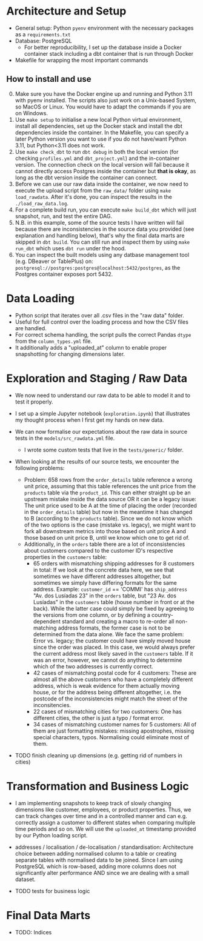 # Architecture and Setup

- General setup: Python `pyenv` environment with the necessary packages as a `requirements.txt`
- Database: PostgreSQL
    - For better reproducibility, I set up the database inside a Docker container stack including a dbt container that is run through Docker
- Makefile for wrapping the most important commands

## How to install and use
0. Make sure you have the Docker engine up and running and Python 3.11 with pyenv installed. The scripts also just work on a Unix-based System, so MacOS or Linux. You would have to adapt the commands if you are on Windows.
1. Use `make setup` to initialise a new local Python virtual environment, install all dependencies, set up the Docker stack and install the dbt dependencies inside the container. In the Makefile, you can specify a later Python version you want to use if you do not have/want Python 3.11, but  Python<3.11 does not work.
2. Use `make check_dbt` to run `dbt debug` in both the local version (for checking `profiles.yml` and `dbt_project.yml`) and the in-container version. The connection check on the local version will fail because it cannot directly access Postgres inside the container but **that is okay**, as long as the dbt version inside the container can connect.
3. Before we can use our raw data inside the container, we now need to execute the upload script from the `raw_data/` folder using `make load_rawdata`. After it's done, you can inspect the results in the `./load_raw_data.log`.
4. For a complete build run, you can execute `make build_dbt` which will just snapshot, run, and test the entire DAG.
5. N.B. in this example, some of the source tests I have written will fail because there are inconsistencies in the source data you provided (see explanation and handling below), that's why the final data marts are skipped in `dbt build`. You can still run and inspect them by using `make run_dbt` which uses `dbt run` under the hood. 
6. You can inspect the built models using any datbase management tool (e.g. DBeaver or TablePlus) on: `postgresql://postgres:postgres@localhost:5432/postgres`, as the Postgres container exposes port 5432.


# Data Loading

- Python script that iterates over all .csv files in the "raw data" folder.
- Useful for full control over the loading process and how the CSV files are handled.
- For correct schema handling, the script pulls the correct Pandas `dtype` from the `column_types.yml` file.
- It additionally adds a "uploaded_at" column to enable proper snapshotting for changing dimensions later.

# Exploration and Staging / Raw Data

- We now need to understand our raw data to be able to model it and to test it properly.
- I set up a simple Jupyter notebook (`exploration.ipynb`) that illustrates my thought process when I first get my hands on new data.
- We can now formalise our expectations about the raw data in source tests in the `models/src_rawdata.yml` file.
    - I wrote some custom tests that live in the `tests/generic/` folder.
- When looking at the results of our source tests, we encounter the following problems:
    - Problem: 658 rows from the `order_details` table reference a wrong unit price, assuming that this table references the unit price from the `products` table via the `product_id`. This can either straight up be an upstream mistake inside the data source OR it can be a legacy issue: The unit price used to be A at the time of placing the order (recorded in the `order_details` table) but now in the meantime it has changed to B (according to the `products` table). Since we do not know which of the two options is the case (mistake vs. legacy), we might want to fork all downstream metrics into those based on unit price A and those based on unit price B, until we know which one to get rid of.
    - Additionally, in the `orders` table there are a lot of inconsistencies about customers compared to the customer ID's respective properties in the `customers` table:
        - 65 orders with mismatching shipping addresses for 8 customers in total: If we look at the concrete data here, we see that sometimes we have different addresses altogether, but sometimes we simply have differing formats for the same address. Example: `customer_id` == 'COMMI' has `ship_address` "Av. dos Lusíadas 23" in the `orders` table, but "23 Av. dos Lusíadas" in the `customers` table (house number in front or at the back). While the latter case could simply be fixed by agreeing to the versions from one column, or by defining a country-dependent standard and creating a macro to re-order all non-matching address formats, the former case is not to be determined from the data alone. We face the same problem: Error vs. legacy; the customer could have simply moved house since the order was placed. In this case, we would always prefer the current address most likely saved in the `customers` table. If it was an error, however, we cannot do anything to determine which of the two addresses is currently correct.
        - 42 cases of mismatching postal code for 4 customers: These are almost all the above customers who have a completely different address, which is weak evidence for them actually moving house, or for the address being different altogether, i.e. the postcode of the inconsistencies might match the street of the inconsitencies.
        - 22 cases of mismatching cities for two customers: One has different cities, the other is just a typo / format error.
        - 34 cases of mismatching customer names for 5 customers: All of them are just formatting mistakes: missing apostrophes, missing special characters, typos. Normalising could eliminate most of them.

- TODO finish cleaning up dimensions (e.g. getting rid of numbers in cities)

# Transformation and Business Logic

- I am implementing snapshots to keep track of slowly changing dimensions like customer, employees, or product properties. Thus, we can track changes over time and in a controlled manner and can e.g. correctly assign a customer to different states when comparing multiple time periods and so on. We will use the `uploaded_at` timestamp provided by our Python loading script.

- addresses / localisation / de-localisation / standardisation: Architecture choice between adding normalised column to a table or creating separate tables with normalised data to be joined. Since I am using PostgreSQL which is row-based, adding more columns does not significantly alter performance AND since we are dealing with a small dataset.

- TODO tests for business logic

# Final Data Marts
- TODO: Indices